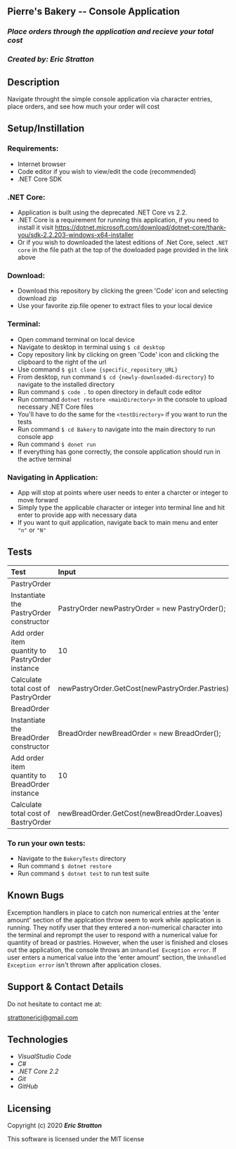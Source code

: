 ## Pierre's Bakery -- Console Application

### _Place orders through the application and recieve your total cost_

### _Created by: Eric Stratton_

## Description

Navigate throught the simple console application via character entries, place orders, and see how much your order will cost

## Setup/Instillation

### Requirements:

- Internet browser
- Code editor if you wish to view/edit the code (recommended)
- .NET Core SDK

### .NET Core:

- Application is built using the deprecated .NET Core vs 2.2.
- .NET Core is a requirement for running this application, if you need to install it visit <https://dotnet.microsoft.com/download/dotnet-core/thank-you/sdk-2.2.203-windows-x64-installer>
- Or if you wish to downloaded the latest editions of .Net Core, select `.NET core` in the file path at the top of the dowloaded page provided in the link above

### Download: 

- Download this repository by clicking the green 'Code' icon and selecting download zip
- Use your favorite zip.file opener to extract files to your local device

### Terminal:

- Open command terminal on local device
- Navigate to desktop in terminal using `$ cd desktop`
- Copy repository link by clicking on green 'Code' icon and clicking the clipboard to the right of the url
- Use command `$ git clone {specific_repository_URL}`
- From desktop, run command `$ cd {newly-downloaded-directory}` to navigate to the installed directory
- Run command `$ code .` to open directory in default code editor
- Run command `dotnet restore <mainDirectory>` in the console to upload necessary .NET Core files
- You'll have to do the same for the `<testDirectory>` if you want to run the tests
- Run command `$ cd Bakery` to navigate into the main directory to run console app
- Run command `$ donet run` 
- If everything has gone correctly, the console application should run in the active terminal

### Navigating in Application:

- App will stop at points where user needs to enter a charcter or integer to move forward
- Simply type the applicable character or integer into terminal line and hit enter to provide app with necessary data
- If you want to quit application, navigate back to main menu and enter `"n"` or `"N"`

## Tests

Test | Input | Output |
| :------------| :---------------| :-----------|
| PastryOrder |
| Instantiate the PastryOrder constructor | PastryOrder newPastryOrder = new PastryOrder(); | newPastryOrder |
| Add order item quantity to PastryOrder instance | 10 | newPastryOrder.Pastries = 10; |
| Calculate total cost of PastryOrder | newPastryOrder.GetCost(newPastryOrder.Pastries) | $17 |
| BreadOrder|
| Instantiate the BreadOrder constructor | BreadOrder newBreadOrder = new BreadOrder(); | newBreadOrder |
| Add order item quantity to BreadOrder instance | 10 | newBreadOrder.Loaves = 10; |
| Calculate total cost of BastryOrder | newBreadOrder.GetCost(newBreadOrder.Loaves) | $35 |

### To run your own tests: 

- Navigate to the `BakeryTests` directory
- Run command `$ dotnet restore`
- Run command `$ dotnet test` to run test suite

## Known Bugs

Excemption handlers in place to catch non numerical entries at the 'enter amount' section of the applcation throw seem to work while application is running. They notify user that they entered a non-numerical character into the terminal and reprompt the user to respond with a numerical value for quantity of bread or pastries. However, when the user is finished and closes out the application, the console throws an `Unhandled Exception error`. If user enters a numerical value into the 'enter amount' section, the `Unhandled Exception error` isn't thrown after application closes.

## Support & Contact Details

Do not hesitate to contact me at:

<strattonericj@gmail.com>

## Technologies 

- _VisualStudio Code_
- _C#_
- _.NET Core 2.2_
- _Git_
- _GitHub_

## Licensing

Copyright (c) 2020 **_Eric Stratton_**

This software is licensed under the MIT license
